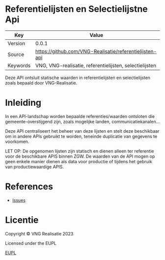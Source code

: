 # Referentielijsten en Selectielijstne Api

| Key       | Value                                                   |
|-----------|---------------------------------------------------------|
| Version   | 0.0.1                                                   |
| Source    | https://github.com/VNG-Realisatie/referentielijsten-api |
| Keywords  | VNG, VNG-realisatie, referentielijsten, selectielijsten |


Deze API ontsluit statische waarden in referentielijsten en selectielijsten zoals bepaald door
VNG-Realisatie.

Inleiding
=========

In een API-landschap worden bepaalde referenties/waarden ontsloten die
gemeente-overstijgend zijn, zoals mogelijke landen, communicatiekanalen...

Deze API centraliseert het beheer van deze lijsten en stelt deze beschikbaar
om in andere APIs gebruikt te worden, teneinde duplicatie van gegevens te
voorkomen.

LET OP: De opgenomen lijsten zijn statisch en dienen alleen ter referentie voor de beschikbare APIS binnen ZGW.
De waarden van de API mogen op geen enkele manier dienen als data voor productie of tijdens het gebruik van productiewaardige APIS.


References
==========

* [Issues](https://github.com/VNG-Realisatie/referentielijsten-api/issues)



Licentie
========

Copyright © VNG Realisatie 2023

Licensed under the EUPL

[EUPL](LICENCE.md)
